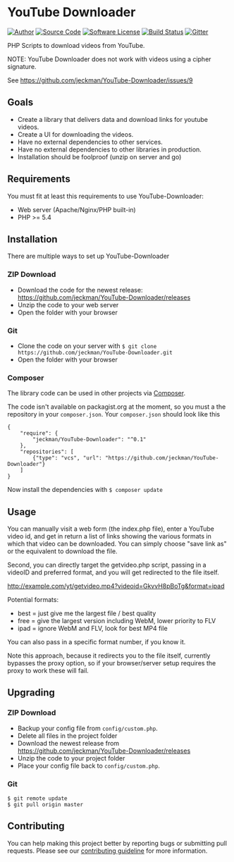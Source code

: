 # YouTube Downloader

[![Author](http://img.shields.io/badge/author-jeckman-blue.svg)](https://github.com/jeckman)
[![Source Code](http://img.shields.io/badge/source-jeckman/YouTubeDownloader-blue.svg)](https://github.com/jeckman/YouTube-Downloader)
[![Software License](https://img.shields.io/badge/license-GPL2-brightgreen.svg)](LICENSE)
[![Build Status](https://img.shields.io/travis/jeckman/YouTube-Downloader/master.svg)](https://travis-ci.org/jeckman/YouTube-Downloader)
[![Gitter](https://badges.gitter.im/Join%20Chat.svg)](https://gitter.im/jeckman-YouTube-Downloader/Lobby)

PHP Scripts to download videos from YouTube.  

NOTE: YouTube Downloader does not work with videos using a cipher signature.

See https://github.com/jeckman/YouTube-Downloader/issues/9

## Goals

- Create a library that delivers data and download links for youtube videos.
- Create a UI for downloading the videos.
- Have no external dependencies to other services.
- Have no external dependencies to other libraries in production.
- Installation should be foolproof (unzip on server and go)

## Requirements

You must fit at least this requirements to use YouTube-Downloader:

- Web server (Apache/Nginx/PHP built-in)
- PHP >= 5.4

## Installation

There are multiple ways to set up YouTube-Downloader

### ZIP Download

- Download the code for the newest release: https://github.com/jeckman/YouTube-Downloader/releases
- Unzip the code to your web server
- Open the folder with your browser

### Git

- Clone the code on your server with `$ git clone https://github.com/jeckman/YouTube-Downloader.git`
- Open the folder with your browser

### Composer

The library code can be used in other projects via [Composer](https://getcomposer.org).

The code isn't available on packagist.org at the moment, so you must a the repository in your `composer.json`. Your `composer.json` should look like this

```
{
	"require": {
		"jeckman/YouTube-Downloader": "^0.1"
	},
	"repositories": [
		{"type": "vcs", "url": "https://github.com/jeckman/YouTube-Downloader"}
	]
}
```

Now install the dependencies with `$ composer update`

## Usage

You can manually visit a web form (the index.php file), enter a YouTube
video id, and get in return a list of links showing the various formats in which
that video can be downloaded. You can simply choose "save link as" or the
equivalent to download the file.

Second, you can directly target the getvideo.php script, passing in a videoID and
preferred format, and you will get redirected to the file itself.

http://example.com/yt/getvideo.mp4?videoid=GkvvH8pBoTg&format=ipad

Potential formats:
 * best = just give me the largest file / best quality
 * free = give the largest version including WebM, lower priority to FLV
 * ipad = ignore WebM and FLV, look for best MP4 file

You can also pass in a specific format number, if you know it.

Note this approach, because it redirects you to the file itself, currently bypasses the
proxy option, so if your browser/server setup requires the proxy to work these will fail.

## Upgrading

### ZIP Download

- Backup your config file from `config/custom.php`.
- Delete all files in the project folder
- Download the newest release from https://github.com/jeckman/YouTube-Downloader/releases
- Unzip the code to your project folder
- Place your config file back to `config/custom.php`.

### Git

```
$ git remote update
$ git pull origin master
```

## Contributing

You can help making this project better by reporting bugs or submitting pull requests. Please see our [contributing guideline](https://github.com/jeckman/YouTube-Downloader/blob/master/CONTRIBUTING.md) for more information.
